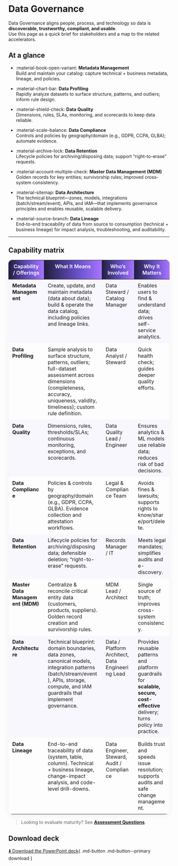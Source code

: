 # Data Governance

Data Governance aligns people, process, and technology so data is **discoverable, trustworthy, compliant, and usable**.  
Use this page as a quick brief for stakeholders and a map to the related accelerators.

## At a glance

<div class="grid cards" markdown>

- :material-book-open-variant: **Metadata Management**  
  Build and maintain your catalog: capture technical + business metadata, lineage, and policies.

- :material-chart-bar: **Data Profiling**  
  Rapidly analyze datasets to surface structure, patterns, and outliers; inform rule design.

- :material-shield-check: **Data Quality**  
  Dimensions, rules, SLAs, monitoring, and scorecards to keep data reliable.

- :material-scale-balance: **Data Compliance**  
  Controls and policies by geography/domain (e.g., GDPR, CCPA, GLBA); automate evidence.

- :material-archive-lock: **Data Retention**  
  Lifecycle policies for archiving/disposing data; support “right-to-erase” requests.

- :material-account-multiple-check: **Master Data Management (MDM)**  
  Golden records for key entities; survivorship rules; improved cross-system consistency.

- :material-sitemap: **Data Architecture**  
  The technical blueprint—zones, models, integrations (batch/stream/event), APIs, and IAM—that
  implements governance principles and enables reusable, scalable delivery.

- :material-source-branch: **Data Lineage**  
  End-to-end traceability of data from source to consumption (technical + business lineage) for
  impact analysis, troubleshooting, and auditability.

</div>

---



## Capability matrix

<!-- Scoped styling just for this table -->
<style>
/* Capability Matrix – Pellera banner look + compact, readable layout */

/* Match the banner/header gradient (deep indigo → Pellera purple → electric purple) */
:root {
  --cap-header-gradient: linear-gradient(
    90deg,
    rgba(12,10,43,.92) 0%,
    rgba(78,49,191,.85) 58%,
    rgba(123,44,255,.65) 100%
  );
}

.cap-table {                     /* shrink overall font a bit */
  font-size: .92rem;
}

@media (max-width: 900px) {      /* a touch smaller on narrow screens */
  .cap-table { font-size: .88rem; }
}

.cap-table table {
  width: 100%;
  table-layout: fixed;           /* prevents overflow; respects widths below */
  border-radius: 12px;
  overflow: hidden;
  box-shadow: 0 6px 18px rgba(0,0,0,.06);
}

.cap-table thead th {
  background: var(--cap-header-gradient);  /* banner-matching header */
  color: #fff;
  font-weight: 600;
}

.cap-table td,
.cap-table th {
  vertical-align: top;
  padding: .60rem .75rem;        /* slightly tighter to fit more content */
}

/* Balanced column widths (will be honored because of table-layout: fixed) */
.cap-table thead th:nth-child(1) { width: 22%; }  /* Capability / Offerings   */
.cap-table thead th:nth-child(2) { width: 36%; }  /* What It Means            */
.cap-table thead th:nth-child(3) { width: 20%; }  /* Who’s Involved           */
.cap-table thead th:nth-child(4) { width: 22%; }  /* Why It Matters           */

.cap-table td {                  /* wrap long words/URLs to avoid scrolling */
  word-break: break-word;
}

.cap-table tbody tr:nth-child(odd) td {
  background: rgba(112,84,255,.03);
}
</style>

<div class="cap-table" markdown>

| Capability / Offerings | What It Means | Who’s Involved | Why It Matters |
|---|---|---|---|
| **Metadata Management** | Create, update, and maintain metadata (data about data); build & operate the data catalog, including policies and lineage links. | Data Steward / Catalog Manager | Enables users to find & understand data; drives self-service analytics. |
| **Data Profiling** | Sample analysis to surface structure, patterns, outliers; full-dataset assessment across dimensions (completeness, accuracy, uniqueness, validity, timeliness); custom rule definition. | Data Analyst / Steward | Quick health check; guides deeper quality efforts. |
| **Data Quality** | Dimensions, rules, thresholds/SLAs; continuous monitoring, exceptions, and scorecards. | Data Quality Lead / Engineer | Ensures analytics & ML models use reliable data; reduces risk of bad decisions. |
| **Data Compliance** | Policies & controls by geography/domain (e.g., GDPR, CCPA, GLBA). Evidence collection and attestation workflows. | Legal & Compliance Team | Avoids fines & lawsuits; supports rights to know/share/port/delete. |
| **Data Retention** | Lifecycle policies for archiving/disposing data; defensible deletion; “right-to-erase” requests. | Records Manager / IT | Meets legal mandates; simplifies audits and e-discovery. |
| **Master Data Management (MDM)** | Centralize & reconcile critical entity data (customers, products, suppliers). Golden record creation and survivorship rules. | MDM Lead / Architect | Single source of truth; improves cross-system consistency. |
| **Data Architecture** | Technical blueprint: domain boundaries, data zones, canonical models, integration patterns (batch/stream/event), APIs, storage, compute, and IAM guardrails that implement governance. | Data / Platform Architect, Data Engineering Lead | Provides reusable patterns and platform guardrails for **scalable, secure, cost-effective** delivery; turns policy into practice. |
| **Data Lineage** | End-to-end traceability of data (system, table, column). Technical + business lineage, change-impact analysis, and code-level drill-downs. | Data Engineer, Steward, Audit / Compliance | Builds trust and speeds issue resolution; supports audits and safe change management. |

</div>

> Looking to evaluate maturity? See **[Assessment Questions](assessment.md)**.

## Download deck

[⬇️ Download the PowerPoint deck](../_assets/data-governance-deck.pptx){ .md-button .md-button--primary download }